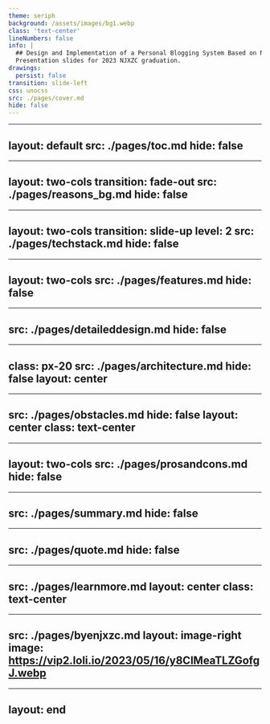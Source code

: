 ```yaml
---
theme: seriph
background: /assets/images/bg1.webp
class: 'text-center'
lineNumbers: false
info: |
  ## Design and Implementation of a Personal Blogging System Based on Next.js
  Presentation slides for 2023 NJXZC graduation.
drawings:
  persist: false
transition: slide-left
css: unocss
src: ./pages/cover.md
hide: false
---
```


---
layout: default
src: ./pages/toc.md
hide: false
---

---
layout: two-cols
transition: fade-out
src: ./pages/reasons_bg.md
hide: false
---

---
layout: two-cols
transition: slide-up
level: 2
src: ./pages/techstack.md
hide: false
---

---
layout: two-cols
src: ./pages/features.md
hide: false
---

---
src: ./pages/detaileddesign.md
hide: false
---

---
class: px-20
src: ./pages/architecture.md
hide: false
layout: center
---

---
src: ./pages/obstacles.md
hide: false
layout: center
class: text-center
---

---
layout: two-cols
src: ./pages/prosandcons.md
hide: false
---

---
src: ./pages/summary.md
hide: false
---

---
src: ./pages/quote.md
hide: false
---

---
src: ./pages/learnmore.md
layout: center
class: text-center
---

---
src: ./pages/byenjxzc.md
layout: image-right
image: https://vip2.loli.io/2023/05/16/y8ClMeaTLZGofgJ.webp
---

---
layout: end
---

